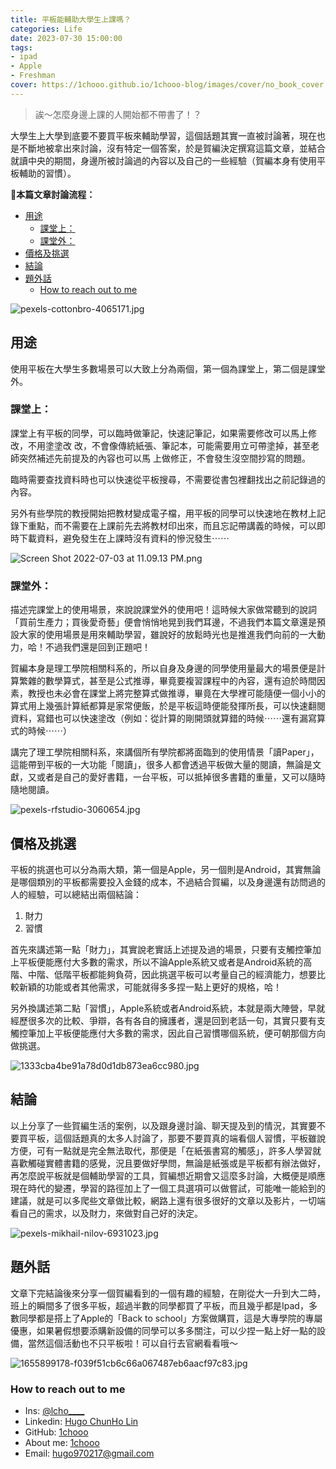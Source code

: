 ```yaml
---
title: 平板能輔助大學生上課嗎？
categories: Life
date: 2023-07-30 15:00:00
tags: 
- ipad
- Apple
- Freshman
cover: https://1chooo.github.io/1chooo-blog/images/cover/no_book_cover.jpg
---
```


> 誒～怎麼身邊上課的人開始都不帶書了！？

大學生上大學到底要不要買平板來輔助學習，這個話題其實一直被討論著，現在也是不斷地被拿出來討論，沒有特定一個答案，於是賀編決定撰寫這篇文章，並結合就讀中央的期間，身邊所被討論過的內容以及自己的一些經驗（賀編本身有使用平板輔助的習慣）。

**🧸本篇文章討論流程：**

- [用途](#用途)
  - [課堂上：](#課堂上)
  - [課堂外：](#課堂外)
- [價格及挑選](#價格及挑選)
- [結論](#結論)
- [題外話](#題外話)
  - [How to reach out to me](#how-to-reach-out-to-me)

![pexels-cottonbro-4065171.jpg](https://miro.medium.com/v2/resize:fit:1400/format:webp/1*tg5IdfMpb60zbPonfmZHXQ.jpeg)

## 用途

使用平板在大學生多數場景可以大致上分為兩個，第一個為課堂上，第二個是課堂外。

### 課堂上：

課堂上有平板的同學，可以臨時做筆記，快速記筆記，如果需要修改可以馬上修改，不用塗塗改      改，不會像傳統紙張、筆記本，可能需要用立可帶塗掉，甚至老師突然補述先前提及的內容也可以馬  上做修正，不會發生沒空間抄寫的問題。

臨時需要查找資料時也可以快速從平板搜尋，不需要從書包裡翻找出之前記錄過的內容。

另外有些學院的教授開始把教材變成電子檔，用平板的同學可以快速地在教材上記錄下重點，而不需要在上課前先去將教材印出來，而且忘記帶講義的時候，可以即時下載資料，避免發生在上課時沒有資料的慘況發生⋯⋯

![Screen Shot 2022-07-03 at 11.09.13 PM.png](https://miro.medium.com/v2/resize:fit:1400/format:webp/1*Ba2Sy3vX6mH29pfLNb4MNA.png)

### 課堂外：

描述完課堂上的使用場景，來說說課堂外的使用吧！這時候大家做常聽到的說詞「買前生產力；買後愛奇藝」便會悄悄地晃到我們耳邊，不過我們本篇文章還是預設大家的使用場景是用來輔助學習，雖說好的放鬆時光也是推進我們向前的一大動力，哈！不過我們還是回到正題吧！

賀編本身是理工學院相關科系的，所以自身及身邊的同學使用量最大的場景便是計算繁雜的數學算式，甚至是公式推導，畢竟要複習課程中的內容，還有迫於時間因素，教授也未必會在課堂上將完整算式做推導，畢竟在大學裡可能隨便一個小小的算式用上幾張計算紙都算是家常便飯，於是平板這時便能發揮所長，可以快速翻閱資料，寫錯也可以快速塗改（例如：從計算的剛開頭就算錯的時候⋯⋯還有漏寫算式的時候⋯⋯）

講完了理工學院相關科系，來講個所有學院都將面臨到的使用情景「讀Paper」，這能帶到平板的一大功能「閱讀」，很多人都會透過平板做大量的閱讀，無論是文獻，又或者是自己的愛好書籍，一台平板，可以抵掉很多書籍的重量，又可以隨時隨地閱讀。

![pexels-rfstudio-3060654.jpg](https://miro.medium.com/v2/resize:fit:1400/format:webp/1*gRyheXK1Zr4o7nzUNgl69Q.jpeg)

## 價格及挑選

平板的挑選也可以分為兩大類，第一個是Apple，另一個則是Android，其實無論是哪個類別的平板都需要投入金錢的成本，不過結合賀編，以及身邊還有訪問過的人的經驗，可以總結出兩個結論：

1. 財力
2. 習慣

首先來講述第一點「財力」，其實說老實話上述提及過的場景，只要有支觸控筆加上平板便能應付大多數的需求，所以不論Apple系統又或者是Android系統的高階、中階、低階平板都能夠負荷，因此挑選平板可以考量自己的經濟能力，想要比較新穎的功能或者其他需求，可能就得多多捏一點上更好的規格，哈！

另外換講述第二點「習慣」，Apple系統或者Android系統，本就是兩大陣營，早就經歷很多次的比較、爭辯，各有各自的擁護者，還是回到老話一句，其實只要有支觸控筆加上平板便能應付大多數的需求，因此自己習慣哪個系統，便可朝那個方向做挑選。

![1333cba4be91a78d0d1db873ea6cc980.jpg](https://miro.medium.com/v2/resize:fit:1400/format:webp/1*RZ1xmhqrFefd5ffypyGVjw.jpeg)

## 結論

以上分享了一些賀編生活的案例，以及跟身邊討論、聊天提及到的情況，其實要不要買平板，這個話題真的太多人討論了，那要不要買真的端看個人習慣，平板雖說方便，可有一點就是完全無法取代，那便是「在紙張書寫的觸感」，許多人學習就喜歡觸碰實體書籍的感覺，況且要做好學問，無論是紙張或是平板都有辦法做好，再怎麼說平板就是個輔助學習的工具，賀編想近期會又這麼多討論，大概便是順應現在時代的變遷，學習的路徑加上了一個工具選項可以做嘗試，可能唯一能給到的建議，就是可以多爬些文章做比較，網路上還有很多很好的文章以及影片，一切端看自己的需求，以及財力，來做對自己好的決定。

![pexels-mikhail-nilov-6931023.jpg](https://s3-us-west-2.amazonaws.com/secure.notion-static.com/e11db370-730a-4b13-89ce-bde047c05b8c/pexels-mikhail-nilov-6931023.jpg)

## 題外話

文章下完結論後來分享一個賀編看到的一個有趣的經驗，在剛從大一升到大二時，班上的瞬間多了很多平板，超過半數的同學都買了平板，而且幾乎都是Ipad，多數同學都是搭上了Apple的「Back to school」方案做購買，這是大專學院的專屬優惠，如果暑假想要添購新設備的同學可以多多關注，可以少捏一點上好一點的設備，當然這個活動也不只平板啦！可以自行去官網看看哦～

![1655899178-f039f51cb6c66a067487eb6aacf97c83.jpg](https://miro.medium.com/v2/resize:fit:1400/format:webp/1*2tMD7NLX88PVvklYR2t_hg.jpeg)

### How to reach out to me
- Ins: [@lcho____](https://www.instagram.com/lcho____/)
- Linkedin: [Hugo ChunHo Lin](https://www.linkedin.com/in/1chooo/)
- GitHub: [1chooo](https://github.com/1chooo)
- About me: [1chooo](https://sites.google.com/g.ncu.edu.tw/1chooo)
- Email: hugo970217@gmail.com
